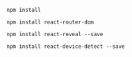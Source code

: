 `npm install`

`npm install react-router-dom`

`npm install react-reveal --save`

`npm install react-device-detect --save`
